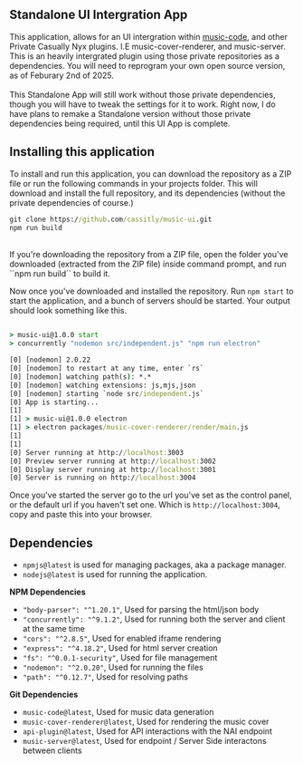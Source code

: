 ## Standalone UI Intergration App
This application, allows for an UI intergration within [music-code](https://github.com/cassitly/music-code), and other Private Casually Nyx plugins. I.E music-cover-renderer, and music-server. This is an heavily intergrated plugin using those private repositories as a dependencies. You will need to reprogram your own open source version, as of Feburary 2nd of 2025.
<br><br>
This Standalone App will still work without those private dependencies, though you will have to tweak the settings for it to work.
Right now, I do have plans to remake a Standalone version without those private dependencies being required, until this UI App is complete.

## Installing this application
To install and run this application, you can download the repository as a ZIP file or run the following commands in your projects folder.
This will download and install the full repository, and its dependencies (without the private dependencies of course.)
```cmd
git clone https://github.com/cassitly/music-ui.git
npm run build
```
<br>
If you're downloading the repository from a ZIP file, open the folder you've downloaded (extracted from the ZIP file) inside command prompt, and run ``npm run build`` to build it.
<br>

Now once you've downloaded and installed the repository. Run ``npm start`` to start the application, and a bunch of servers should be started.
Your output should look something like this.
```cmd

> music-ui@1.0.0 start
> concurrently "nodemon src/independent.js" "npm run electron"

[0] [nodemon] 2.0.22
[0] [nodemon] to restart at any time, enter `rs`
[0] [nodemon] watching path(s): *.*
[0] [nodemon] watching extensions: js,mjs,json
[0] [nodemon] starting `node src/independent.js`
[0] App is starting...
[1] 
[1] > music-ui@1.0.0 electron
[1] > electron packages/music-cover-renderer/render/main.js
[1]
[1] 
[0] Server running at http://localhost:3003
[0] Preview server running at http://localhost:3002
[0] Display server running at http://localhost:3001
[0] Server is running on http://localhost:3004

```

Once you've started the server go to the url you've set as the control panel, or the default url if you haven't set one.
Which is ``http://localhost:3004``, copy and paste this into your browser.

## Dependencies
- ``npmjs@latest`` is used for managing packages, aka a package manager.
- ``nodejs@latest`` is used for running the application.

**NPM Dependencies**
- ``"body-parser": "^1.20.1"``, Used for parsing the html/json body
- ``"concurrently": "^9.1.2"``, Used for running both the server and client at the same time
- ``"cors": "^2.8.5"``, Used for enabled iframe rendering
- ``"express": "^4.18.2"``, Used for html server creation
- ``"fs": "^0.0.1-security"``, Used for file management
- ``"nodemon": "^2.0.20"``, Used for running the files
- ``"path": "^0.12.7"``, Used for resolving paths

**Git Dependencies**
- ``music-code@latest``, Used for music data generation
- ``music-cover-renderer@latest``, Used for rendering the music cover
- ``api-plugin@latest``, Used for API interactions with the NAI endpoint
- ``music-server@latest``, Used for endpoint / Server Side interactons between clients
